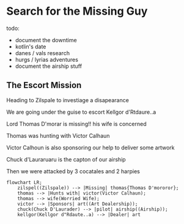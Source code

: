 # Search for the Missing Guy

todo:

- document the downtime
- kotlin's date
- danes / vals research
- hurgs / lyrias adventures
- document the airship stuff

## The Escort Mission

Heading to Zilspale to investiage a disapearance

We are going under the guise to escort Kellgor d'Rtdaure..a

Lord Thomas D'morar is missing!! his wife is concerned

Thomas was hunting with Victor Calhaun

Victor Calhoun is also sponsoring our help to deliver some artwork

Chuck d'Lauraruaru is the capton of our airship

Then we were attacked by 3 cocatales and 2 harpies

```mermaid
flowchart LR;
    zilspel((Zilspale)) --> |Missing| thomas{Thomas D'mororor};
    thomas --> |Hunts with| victor(Victor Calhaun);
    thomas --> wife(Worried Wife);
    victor --> |Sponsors| art((Art Dealership));
    chuck(Chuck D'Laurader) --> |pilot| airship((Airship));
    kellgor(Kellgor d"Rdaute..a) --> |Dealer| art
```
